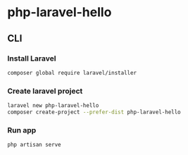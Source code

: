 # php-laravel-hello

## CLI

### Install Laravel

```bash
composer global require laravel/installer
```

### Create laravel project

```bash
laravel new php-laravel-hello
composer create-project --prefer-dist php-laravel-hello
```

### Run app

```bash
php artisan serve
```
